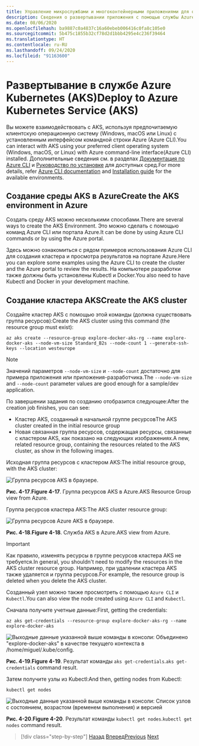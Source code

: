 ```yaml
---
title: Управление микрослужбами и многоконтейнерными приложениями для обеспечения высокого уровня масштабируемости и доступности
description: Сведения о развертывании приложения с помощью службы Azure Kubernetes.
ms.date: 08/06/2020
ms.openlocfilehash: ba9887c0a4837c16a60ebeb006416c0fa8c105e0
ms.sourcegitcommit: 5b475c1855b32cf78d2d1bbb4295e4c236f39464
ms.translationtype: HT
ms.contentlocale: ru-RU
ms.lasthandoff: 09/24/2020
ms.locfileid: "91163600"
---
```

# <a name="deploy-to-azure-kubernetes-service-aks"></a><span data-ttu-id="2d2ea-103">Развертывание в службе Azure Kubernetes (AKS)</span><span class="sxs-lookup"><span data-stu-id="2d2ea-103">Deploy to Azure Kubernetes Service (AKS)</span></span>

<span data-ttu-id="2d2ea-104">Вы можете взаимодействовать с AKS, используя предпочитаемую клиентскую операционную систему (Windows, macOS или Linux) с установленным интерфейсом командной строки Azure (Azure CLI).</span><span class="sxs-lookup"><span data-stu-id="2d2ea-104">You can interact with AKS using your preferred client operating system (Windows, macOS, or Linux) with Azure command-line interface(Azure CLI) installed.</span></span> <span data-ttu-id="2d2ea-105">Дополнительные сведения см. в разделах [Документация по Azure CLI](/cli/azure/?view=azure-cli-latest) и [Руководство по установке](/cli/azure/install-azure-cli?view=azure-cli-latest) для доступных сред.</span><span class="sxs-lookup"><span data-stu-id="2d2ea-105">For more details, refer [Azure CLI documentation](/cli/azure/?view=azure-cli-latest) and [Installation guide](/cli/azure/install-azure-cli?view=azure-cli-latest) for the available environments.</span></span>

## <a name="create-the-aks-environment-in-azure"></a><span data-ttu-id="2d2ea-106">Создание среды AKS в Azure</span><span class="sxs-lookup"><span data-stu-id="2d2ea-106">Create the AKS environment in Azure</span></span>

<span data-ttu-id="2d2ea-107">Создать среду AKS можно несколькими способами.</span><span class="sxs-lookup"><span data-stu-id="2d2ea-107">There are several ways to create the AKS Environment.</span></span> <span data-ttu-id="2d2ea-108">Это можно сделать с помощью команд Azure CLI или портала Azure.</span><span class="sxs-lookup"><span data-stu-id="2d2ea-108">It can be done by using Azure CLI commands or by using the Azure portal.</span></span>

<span data-ttu-id="2d2ea-109">Здесь можно ознакомиться с рядом примеров использования Azure CLI для создания кластера и просмотра результатов на портале Azure.</span><span class="sxs-lookup"><span data-stu-id="2d2ea-109">Here you can explore some examples using the Azure CLI to create the cluster and the Azure portal to review the results.</span></span> <span data-ttu-id="2d2ea-110">На компьютере разработки также должны быть установлены Kubectl и Docker.</span><span class="sxs-lookup"><span data-stu-id="2d2ea-110">You also need to have Kubectl and Docker in your development machine.</span></span>

## <a name="create-the-aks-cluster"></a><span data-ttu-id="2d2ea-111">Создание кластера AKS</span><span class="sxs-lookup"><span data-stu-id="2d2ea-111">Create the AKS cluster</span></span>

<span data-ttu-id="2d2ea-112">Создайте кластер AKS с помощью этой команды (должна существовать группа ресурсов):</span><span class="sxs-lookup"><span data-stu-id="2d2ea-112">Create the AKS cluster using this command (the resource group must exist):</span></span>

```console
az aks create --resource-group explore-docker-aks-rg --name explore-docker-aks --node-vm-size Standard_B2s --node-count 1 --generate-ssh-keys --location westeurope
```

> [!NOTE]
> <span data-ttu-id="2d2ea-113">Значений параметров `--node-vm-size` и `--node-count` достаточно для примера приложения или приложения-разработчика.</span><span class="sxs-lookup"><span data-stu-id="2d2ea-113">The `--node-vm-size` and `--node-count` parameter values are good enough for a sample/dev application.</span></span>

<span data-ttu-id="2d2ea-114">По завершении задания по созданию отобразится следующее:</span><span class="sxs-lookup"><span data-stu-id="2d2ea-114">After the creation job finishes, you can see:</span></span>

- <span data-ttu-id="2d2ea-115">Кластер AKS, созданный в начальной группе ресурсов</span><span class="sxs-lookup"><span data-stu-id="2d2ea-115">The AKS cluster created in the initial resource group</span></span>
- <span data-ttu-id="2d2ea-116">Новая связанная группа ресурсов, содержащая ресурсы, связанные с кластером AKS, как показано на следующих изображениях.</span><span class="sxs-lookup"><span data-stu-id="2d2ea-116">A new, related resource group, containing the resources related to the AKS cluster, as show in the following images.</span></span>

<span data-ttu-id="2d2ea-117">Исходная группа ресурсов с кластером AKS:</span><span class="sxs-lookup"><span data-stu-id="2d2ea-117">The initial resource group, with the AKS cluster:</span></span>

![Группа ресурсов AKS в браузере.](media/deploy-azure-kubernetes-service/aks-cluster-view.png)

<span data-ttu-id="2d2ea-119">**Рис. 4-17**.</span><span class="sxs-lookup"><span data-stu-id="2d2ea-119">**Figure 4-17**.</span></span> <span data-ttu-id="2d2ea-120">Группа ресурсов AKS в Azure.</span><span class="sxs-lookup"><span data-stu-id="2d2ea-120">AKS Resource Group view from Azure.</span></span>

<span data-ttu-id="2d2ea-121">Группа ресурсов кластера AKS:</span><span class="sxs-lookup"><span data-stu-id="2d2ea-121">The AKS cluster resource group:</span></span>

![Группа ресурсов Azure AKS в браузере.](media/deploy-azure-kubernetes-service/aks-resource-group-view.png)

<span data-ttu-id="2d2ea-123">**Рис. 4-18**.</span><span class="sxs-lookup"><span data-stu-id="2d2ea-123">**Figure 4-18**.</span></span> <span data-ttu-id="2d2ea-124">Служба AKS в Azure.</span><span class="sxs-lookup"><span data-stu-id="2d2ea-124">AKS view from Azure.</span></span>

> [!IMPORTANT]
> <span data-ttu-id="2d2ea-125">Как правило, изменять ресурсы в группе ресурсов кластера AKS не требуется.</span><span class="sxs-lookup"><span data-stu-id="2d2ea-125">In general, you shouldn't need to modify the resources in the AKS cluster resource group.</span></span> <span data-ttu-id="2d2ea-126">Например, при удалении кластера AKS также удаляется и группа ресурсов.</span><span class="sxs-lookup"><span data-stu-id="2d2ea-126">For example, the resource group is deleted when you delete the AKS cluster.</span></span>

<span data-ttu-id="2d2ea-127">Созданный узел можно также просмотреть с помощью `Azure CLI` и `Kubectl`.</span><span class="sxs-lookup"><span data-stu-id="2d2ea-127">You can also view the node created using `Azure CLI` and `Kubectl`.</span></span>

<span data-ttu-id="2d2ea-128">Сначала получите учетные данные:</span><span class="sxs-lookup"><span data-stu-id="2d2ea-128">First, getting the credentials:</span></span>

```console
az aks get-credentials --resource-group explore-docker-aks-rg --name explore-docker-aks
```

![Выходные данные указанной выше команды в консоли: Объединено "explore-docker-aks" в качестве текущего контекста в /home/miguel/.kube/config.](media/deploy-azure-kubernetes-service/get-credentials-command-result.png)

<span data-ttu-id="2d2ea-130">**Рис. 4-19**.</span><span class="sxs-lookup"><span data-stu-id="2d2ea-130">**Figure 4-19**.</span></span> <span data-ttu-id="2d2ea-131">Результат команды `aks get-credentials`.</span><span class="sxs-lookup"><span data-stu-id="2d2ea-131">`aks get-credentials` command result.</span></span>

<span data-ttu-id="2d2ea-132">Затем получите узлы из Kubectl:</span><span class="sxs-lookup"><span data-stu-id="2d2ea-132">And then, getting nodes from Kubectl:</span></span>

```console
kubectl get nodes
```

![Выходные данные указанной выше команды в консоли: Список узлов с состоянием, возрастом (временем выполнения) и версией](media/deploy-azure-kubernetes-service/kubectl-get-nodes-command-result.png)

<span data-ttu-id="2d2ea-134">**Рис. 4-20**.</span><span class="sxs-lookup"><span data-stu-id="2d2ea-134">**Figure 4-20**.</span></span> <span data-ttu-id="2d2ea-135">Результат команды `kubectl get nodes`.</span><span class="sxs-lookup"><span data-stu-id="2d2ea-135">`kubectl get nodes` command result.</span></span>

> [!div class="step-by-step"]
> <span data-ttu-id="2d2ea-136">[Назад](orchestrate-high-scalability-availability.md)
> [Вперед](docker-apps-development-environment.md)</span><span class="sxs-lookup"><span data-stu-id="2d2ea-136">[Previous](orchestrate-high-scalability-availability.md)
[Next](docker-apps-development-environment.md)</span></span>
